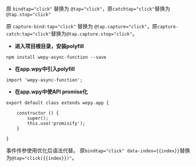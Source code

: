 原 `bindtap="click"` 替换为 `@tap="click"`，原`catchtap="click"`替换为`@tap.stop="click"`

原 `capture-bind:tap="click"` 替换为 `@tap.capture="click"`，原`capture-catch:tap="click"`替换为`@tap.capture.stop="click"`。

- **进入项目根目录，安装polyfill**

```
npm install wepy-async-function --save
```

- **在app.wpy中引入polyfill**

```
import 'wepy-async-function'; 
```

- **在app.wpy中使API promise化**

```
export default class extends wepy.app {

    constructor () {
        super();
        this.use('promisify');
    }

}
```

事件传参使用优化后语法代替。 原`bindtap="click" data-index={{index}}`替换为`@tap="click({{index}})"`。

